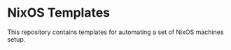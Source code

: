 NixOS Templates
===============

This repository contains templates for automating a set of NixOS
machines setup.
